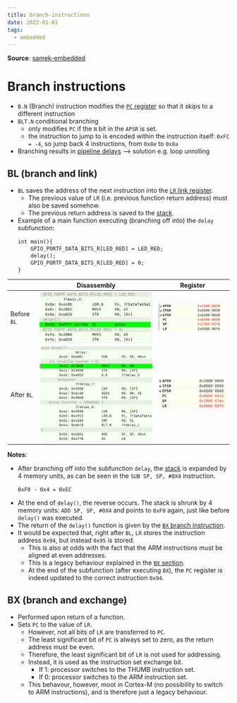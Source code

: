 ```yaml
---
title: branch-instructions
date: 2022-01-01
tags:
  - embedded
---
```


**Source**: [samek-embedded](bibliography/samek-embedded.md)

# Branch instructions
* `B.N` (Branch) instruction modifies the [`PC` register](embedded/registers-memory.md#program-counter-pc) so that it skips to a different instruction
* `BLT.N` conditional branching
	* only modifies `PC` if the `N` bit in the `APSR` is set.
	* the instruction to jump to is encoded within the instruction itself: `0xFC = -4`, so jump back 4 instructions, from `0x8e` to `0x8a`
* Branching results in [pipeline delays](embedded/nonlinear-control-flow.md) --> solution e.g. loop unrolling

## BL (branch and link)
* `BL` saves the address of the next instruction into the [`LR` link register](embedded/registers-memory.md#link-register-lr).
	* The previous value of `LR` (i.e. previous function return address) must also be saved somehow.
	* The previous return address is saved to the [stack](embedded/stack.md).
* Example of a main function executing (branching off into) the `delay` subfunction:  
	```
	int main(){
		GPIO_PORTF_DATA_BITS_R[LED_RED] = LED_RED;
		delay();	
		GPIO_PORTF_DATA_BITS_R[LED_RED] = 0;
	}
	```

|                  | Disassembly                                | Register                             |
| ---------------- | ------------------------------------------ | ------------------------------------ |
| Before `BL`      | ![](/embedded/_img/bl-disassembly.png)     | ![](/embedded/_img/bl-lr-before.png) |
| After `BL`       | ![](/embedded/_img/bl-step-into-delay.png) | ![](/embedded/_img/bl-lr-after.png)  |

**Notes**:
* After branching off into the subfunction `delay`, the [stack](embedded/stack.md) is expanded by 4 memory units, as can be seen in the `SUB SP, SP, #0X4` instruction.  
	```
	0xF0 - 0x4 = 0xEC
	```
* At the end of `delay()`, the reverse occurs. The stack is shrunk by 4 memory units: `ADD SP, SP, #0X4` and points to `0xF0` again, just like before `delay()` was executed.
* The return of the `delay()` function is given by the [`BX` branch instruction](#bx-branch-and-exchange).
* It would be expected that, right after `BL`, `LR` stores the instruction address `0x94`, but instead `0x95` is stored.
	* This is also at odds with the fact that the ARM instructions must be aligned at even addresses.
	* This is a legacy behaviour explained in the [`BX` section](#bx-branch-and-exchange).
	* At the end of the subfunction (after executing `BX`), the `PC` register is indeed updated to the correct instruction `0x94`.

## BX (branch and exchange)
* Performed upon return of a function.
* Sets `PC` to the value of `LR`.
	* However, not all bits of `LR` are transferred to `PC`.
	* The least significant bit of `PC` is always set to zero, as the return address must be even.
	* Therefore, the least significant bit of `LR` is not used for addressing.
	* Instead, it is used as the instruction set exchange bit.
		* If 1: processor switches to the THUMB instruction set.
		* If 0: processor switches to the ARM instruction set.
	* This behavour, however, moot in Cortex-M (no possibility to switch to ARM instructions), and is therefore just a legacy behaviour.	